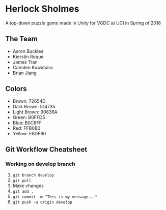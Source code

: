 # Herlock Sholmes
A top-down puzzle game made in Unity for VGDC at UCI in Spring of 2018

## The Team
- Aaron Buckles
- Kierstin Roque
- James Tran
- Camden Kuwahara
- Brian Jiang

## Colors
- Brown: 72654D
- Dark Brown: 514735
- Light Brown: 90836A
- Green: B0FFD5
- Blue: B0C8FF
- Red: FFB0B0
- Yellow: E8DF60

## Git Workflow Cheatsheet
### Working on develop branch
1. `git branch develop`
2. `git pull`
3. Make changes
4. `git add .`
5. `git commit -m "This is my message..."`
6. `git push -u origin develop`
